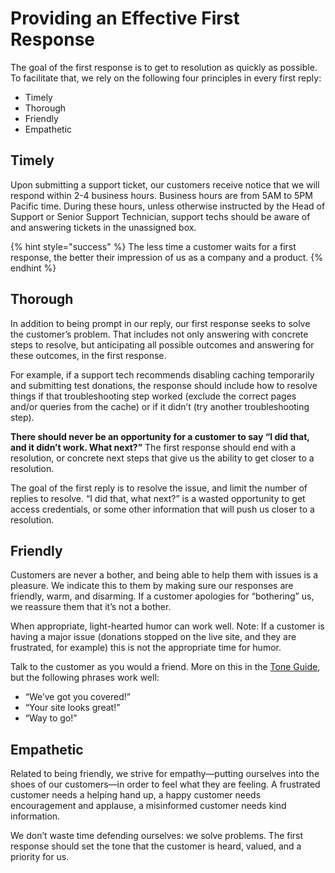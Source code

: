 # Providing an Effective First Response

The goal of the first response is to get to resolution as quickly as possible. To facilitate that, we rely on the following four principles in every first reply:

* Timely
* Thorough
* Friendly
* Empathetic

## Timely

Upon submitting a support ticket, our customers receive notice that we will respond within 2-4 business hours. Business hours are from 5AM to 5PM Pacific time. During these hours, unless otherwise instructed by the Head of Support or Senior Support Technician, support techs should be aware of and answering tickets in the unassigned box.

{% hint style="success" %}
The less time a customer waits for a first response, the better their impression of us as a company and a product.
{% endhint %}

## Thorough

In addition to being prompt in our reply, our first response seeks to solve the customer’s problem. That includes not only answering with concrete steps to resolve, but anticipating all possible outcomes and answering for these outcomes, in the first response.

For example, if a support tech recommends disabling caching temporarily and submitting test donations, the response should include how to resolve things if that troubleshooting step worked \(exclude the correct pages and/or queries from the cache\) or if it didn’t \(try another troubleshooting step\).

**There should never be an opportunity for a customer to say “I did that, and it didn’t work. What next?”** The first response should end with a resolution, or concrete next steps that give us the ability to get closer to a resolution.

The goal of the first reply is to resolve the issue, and limit the number of replies to resolve. “I did that, what next?” is a wasted opportunity to get access credentials, or some other information that will push us closer to a resolution.

## Friendly

Customers are never a bother, and being able to help them with issues is a pleasure. We indicate this to them by making sure our responses are friendly, warm, and disarming. If a customer apologies for “bothering” us, we reassure them that it’s not a bother.

When appropriate, light-hearted humor can work well. Note: If a customer is having a major issue \(donations stopped on the live site, and they are frustrated, for example\) this is not the appropriate time for humor.

Talk to the customer as you would a friend. More on this in the [Tone Guide](), but the following phrases work well:

* “We’ve got you covered!”
* “Your site looks great!”
* “Way to go!”

## Empathetic

Related to being friendly, we strive for empathy—putting ourselves into the shoes of our customers—in order to feel what they are feeling. A frustrated customer needs a helping hand up, a happy customer needs encouragement and applause, a misinformed customer needs kind information.

We don’t waste time defending ourselves: we solve problems. The first response should set the tone that the customer is heard, valued, and a priority for us.

